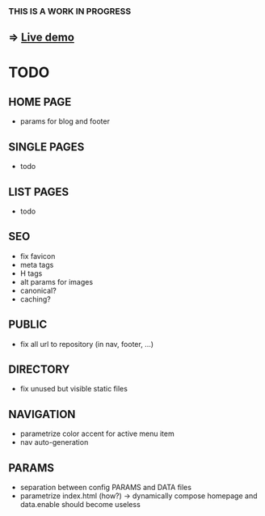 ### THIS IS A WORK IN PROGRESS
## => [**Live demo**](https://gcatalfamo.github.io/bulma-hugo-example/index.html)

# TODO

## HOME PAGE
* params for blog and footer
## SINGLE PAGES
* todo
## LIST PAGES
* todo

## SEO
* fix favicon
* meta tags
* H tags
* alt params for images
* canonical?
* caching?

## PUBLIC
- fix all url to repository (in nav, footer, ...)

## DIRECTORY
* fix unused but visible static files

## NAVIGATION
* parametrize color accent for active menu item
* nav auto-generation

## PARAMS
- separation between config PARAMS and DATA files
- parametrize index.html (how?) -> dynamically compose homepage and data.enable should become useless